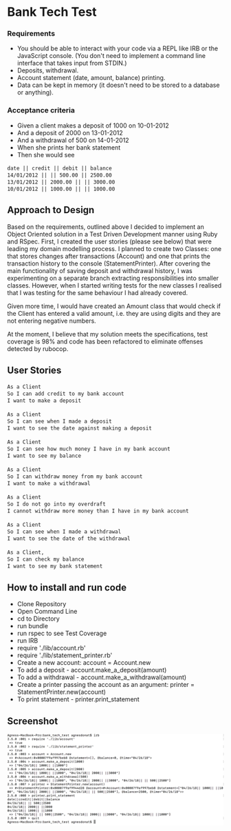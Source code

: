 # Bank Tech Test

### Requirements
* You should be able to interact with your code via a REPL like IRB or the JavaScript console. (You don't need to implement a command line interface that takes input from STDIN.)
* Deposits, withdrawal.
* Account statement (date, amount, balance) printing.
* Data can be kept in memory (it doesn't need to be stored to a database or anything).

### Acceptance criteria

* Given a client makes a deposit of 1000 on 10-01-2012
* And a deposit of 2000 on 13-01-2012
* And a withdrawal of 500 on 14-01-2012
* When she prints her bank statement
* Then she would see

```
date || credit || debit || balance
14/01/2012 || || 500.00 || 2500.00
13/01/2012 || 2000.00 || || 3000.00
10/01/2012 || 1000.00 || || 1000.00

```

## Approach to Design ##

Based on the requirements, outlined above I decided to implement an Object Oriented solution in a Test Driven Development manner using Ruby and RSpec. First, I created the user stories (please see below) that were leading my domain modelling process. I planned to create two Classes: one that stores changes after transactions (Account) and one that prints the transaction history to the console (StatementPrinter). After covering the main functionality of saving deposit and withdrawal history, I was experimenting on a separate branch extracting responsibilities into smaller classes. However, when I started writing tests for the new classes I realised that I was testing for the same behaviour I had already covered.

Given more time, I would have created an Amount class that would check if the Client has entered a valid amount, i.e. they are using digits and they are not entering negative numbers.

At the moment, I believe that my solution meets the specifications, test coverage is 98% and code has been refactored to eliminate offenses detected by rubocop.


## User Stories ##

```
As a Client
So I can add credit to my bank account
I want to make a deposit

As a Client
So I can see when I made a deposit
I want to see the date against making a deposit

As a Client
So I can see how much money I have in my bank account
I want to see my balance

As a Client
So I can withdraw money from my bank account
I want to make a withdrawal

As a Client
So I do not go into my overdraft
I cannot withdraw more money than I have in my bank account

As a Client
So I can see when I made a withdrawal
I want to see the date of the withdrawal

As a Client,
So I can check my balance
I want to see my bank statement

```
## How to install and run code ##
* Clone Repository
* Open Command Line
* cd to Directory
* run bundle
* run rspec to see Test Coverage
* run IRB
* require './lib/account.rb'
* require './lib/statement_printer.rb'
* Create a new account: account = Account.new
* To add a deposit - account.make_a_deposit(amount)
* To add a withdrawal - account.make_a_withdrawal(amount)
* Create a printer passing the account as an argument: printer = StatementPrinter.new(account)
* To print statement - printer.print_statement

## Screenshot ##

![Alt text](/screenshot/ScreenShot2018-04-26at16.37.37.png)
